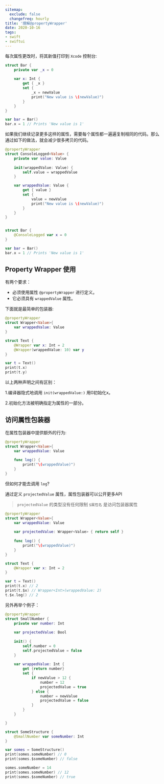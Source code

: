 ```yaml
---
sitemap:
  exclude: false
  changefreq: hourly
title: '理解@propertyWrapper'
date: 2020-10-16
tags:
- swift
- swiftui
---
```


每次属性更改时，将其新值打印到 `Xcode` 控制台:

```swift
struct Bar {
    private var _x = 0
    
    var x: Int {
        get { _x }
        set {
            _x = newValue
            print("New value is \(newValue)") 
        }
    }
}

var bar = Bar()
bar.x = 1 // Prints 'New value is 1'
```

如果我们继续记录更多这样的属性，需要每个属性都一遍遍复制相同的代码。那么通过如下的做法，就会减少很多拷贝的代码。

```swift
@propertyWrapper
struct ConsoleLogged<Value> {
    private var value: Value
    
    init(wrappedValue: Value) {
        self.value = wrappedValue
    }

    var wrappedValue: Value {
        get { value }
        set { 
            value = newValue
            print("New value is \(newValue)") 
        }
    }
}


struct Bar {
    @ConsoleLogged var x = 0
}

var bar = Bar()
bar.x = 1 // Prints 'New value is 1'
```

## Property Wrapper 使用

有两个要求：

* 必须使用属性 `@propertyWrapper` 进行定义。
* 它必须具有 `wrappedValue` 属性。

下面就是最简单的包装器:

```swift
@propertyWrapper
struct Wrapper<Value>{
    var wrappedValue: Value
}

struct Text {
    @Wrapper var x: Int = 2
    @Wrapper(wrappedValue: 10) var y
}

var t = Text()
print(t.x) 
print(t.y)
```

以上两种声明之间有区别：

1.编译器隐式地调用 `init(wrappedValue:)` 用0初始化x。

2.初始化方法被明确指定为属性的一部分。


## 访问属性包装器

在属性包装器中提供额外的行为:

```swift
@propertyWrapper
struct Wrapper<Value>{
    var wrappedValue: Value
    
    func log() {
        print("\(wrappedValue)")
    }
}
```

但如何才能去调用 `log`?

通过定义 `projectedValue` 属性，属性包装器可以公开更多API

> `projectedValue` 的类型没有任何限制
> `$属性名` 是访问包装器属性

```swift
@propertyWrapper
struct Wrapper<Value>{
    var wrappedValue: Value
    
    var projectedValue: Wrapper<Value> { return self }
    
    func log() {
        print("\(wrappedValue)")
    }
}

struct Text {
    @Wrapper var x: Int = 2
}

var t = Text()
print(t.x) // 2
print(t.$x) // Wrapper<Int>(wrappedValue: 2)
t.$x.log() // 2
```

另外再举个例子：

```swift
@propertyWrapper
struct SmallNumber {
    private var number: Int
    
    var projectedValue: Bool
    
    init() {
        self.number = 0
        self.projectedValue = false
    }
    
    var wrappedValue: Int {
        get {return number}
        set {
            if newValue > 12 {
                number = 12
                projectedValue = true
            } else {
                number = newValue
                projectedValue = false
            }
        }
    }

}

struct SomeStructure {
    @SmallNumber var someNumber: Int
}

var somes = SomeStructure()
print(somes.someNumber) // 0
print(somes.$someNumber) // false

somes.someNumber = 14
print(somes.someNumber) // 12
print(somes.$someNumber) // true
```

















